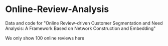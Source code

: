 # Online-Review-Analysis
Data and code for "Online Review-driven Customer Segmentation and Need Analysis: A Framework Based on Network Construction and Embedding"

We only show 100 online reviews here 
